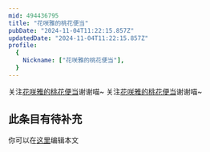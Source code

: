 ```yaml
---
mid: 494436795
title: "花咲雅的桃花便当"
pubDate: "2024-11-04T11:22:15.857Z"
updatedDate: "2024-11-04T11:22:15.857Z"
profile:
  {
    Nickname: ["花咲雅的桃花便当"],
  }
---
```


关注[花咲雅的桃花便当](https://space.bilibili.com/494436795)谢谢喵~ 关注[花咲雅的桃花便当](https://space.bilibili.com/494436795)谢谢喵~

## 此条目有待补充
你可以在[这里](https://github.com/Yuhanawa/VTuber.ICU-Content/edit/master/v/花咲雅的桃花便当/index.md)编辑本文
